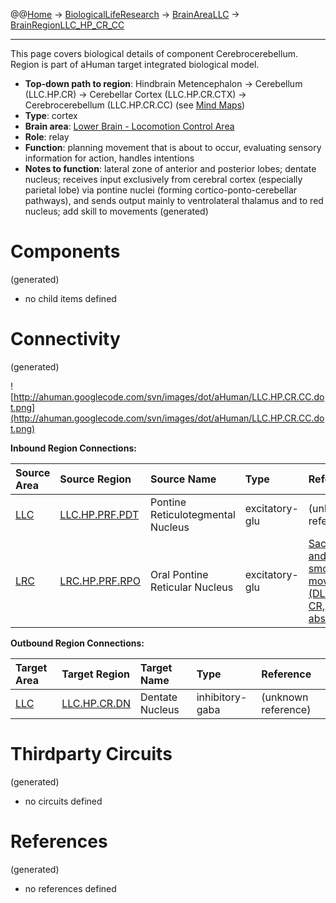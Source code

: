 @@[Home](Home.md) -> [BiologicalLifeResearch](BiologicalLifeResearch.md) -> [BrainAreaLLC](BrainAreaLLC.md) -> [BrainRegionLLC\_HP\_CR\_CC](BrainRegionLLC_HP_CR_CC.md)

---


This page covers biological details of component Cerebrocerebellum.
Region is part of aHuman target integrated biological model.

  * **Top-down path to region**: Hindbrain Metencephalon -> Cerebellum (LLC.HP.CR) -> Cerebellar Cortex (LLC.HP.CR.CTX) -> Cerebrocerebellum (LLC.HP.CR.CC) (see [Mind Maps](OverallMindMaps.md))
  * **Type**: cortex
  * **Brain area**: [Lower Brain - Locomotion Control Area](BrainAreaLLC.md)
  * **Role**: relay
  * **Function**: planning movement that is about to occur, evaluating sensory information for action, handles intentions
  * **Notes to function**: lateral zone of anterior and posterior lobes; dentate nucleus; receives input exclusively from cerebral cortex (especially parietal lobe) via pontine nuclei (forming cortico-ponto-cerebellar pathways), and sends output mainly to ventrolateral thalamus and to red nucleus; add skill to movements
(generated)
# Components #
(generated)


  * no child items defined

# Connectivity #
(generated)


![http://ahuman.googlecode.com/svn/images/dot/aHuman/LLC.HP.CR.CC.dot.png](http://ahuman.googlecode.com/svn/images/dot/aHuman/LLC.HP.CR.CC.dot.png)

**Inbound Region Connections:**

| **Source Area** | **Source Region** | **Source Name** | **Type** | **Reference** |
|:----------------|:------------------|:----------------|:---------|:--------------|
| [LLC](BrainAreaLLC.md) | [LLC.HP.PRF.PDT](BrainRegionLLC_HP_PRF_PDT.md) | Pontine Reticulotegmental Nucleus | excitatory-glu | (unknown reference) |
| [LRC](BrainAreaLRC.md) | [LRC.HP.PRF.RPO](BrainRegionLRC_HP_PRF_RPO.md) | Oral Pontine Reticular Nucleus | excitatory-glu | [Saccades and smooth movements (DLPN -> CR, abstract)](http://ahuman.googlecode.com/svn/images/wiki/research/biomodel/saccades.jpg) |

**Outbound Region Connections:**

| **Target Area** | **Target Region** | **Target Name** | **Type** | **Reference** |
|:----------------|:------------------|:----------------|:---------|:--------------|
| [LLC](BrainAreaLLC.md) | [LLC.HP.CR.DN](BrainRegionLLC_HP_CR_DN.md) | Dentate Nucleus | inhibitory-gaba | (unknown reference) |

# Thirdparty Circuits #
(generated)

  * no circuits defined

# References #
(generated)

  * no references defined
